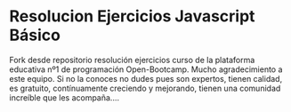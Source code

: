 # Resolucion Ejercicios Javascript Básico


Fork desde repositorio resolución ejercicios curso de la plataforma educativa nº1 de programación Open-Bootcamp.
Mucho agradecimiento a este equipo. Si no la conoces no dudes pues son expertos, tienen calidad, es gratuito, contínuamente creciendo y mejorando, tienen una comunidad increíble que les acompaña....
